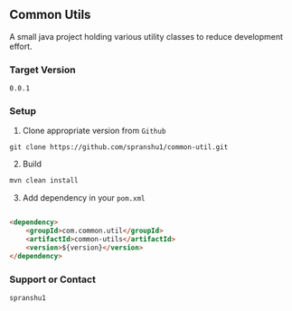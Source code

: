 ## Common Utils

A small java project holding various utility classes to reduce development effort. 

### Target Version

`0.0.1`

### Setup

1. Clone appropriate version from `Github`

```
git clone https://github.com/spranshu1/common-util.git
```
2. Build

```markdown
mvn clean install
```

3. Add dependency in your `pom.xml`

```markdown

<dependency>
	<groupId>com.common.util</groupId>
	<artifactId>common-utils</artifactId>
	<version>${version}</version>	
</dependency>

```

### Support or Contact
```
spranshu1
```